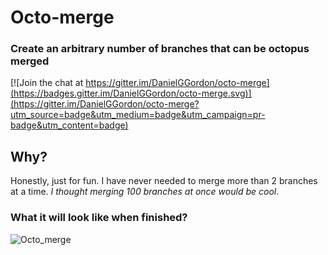 # Octo-merge
### Create an arbitrary number of branches that can be octopus merged

[![Join the chat at https://gitter.im/DanielGGordon/octo-merge](https://badges.gitter.im/DanielGGordon/octo-merge.svg)](https://gitter.im/DanielGGordon/octo-merge?utm_source=badge&utm_medium=badge&utm_campaign=pr-badge&utm_content=badge)

## Why?

Honestly, just for fun. I have never needed to merge more than 2 branches at a time. 
*I thought merging 100 branches at once would be cool*. 

### What it will look like when finished?

![Octo_merge](http://i.imgur.com/tbPwueq.png)




